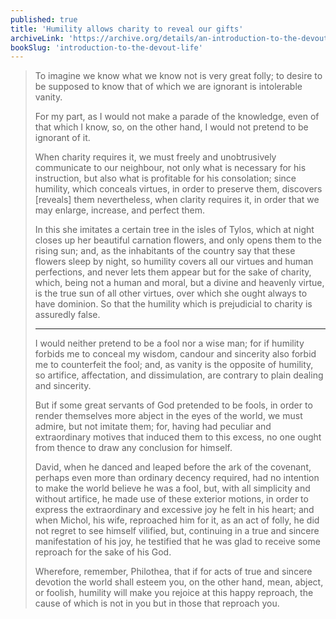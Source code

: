 ```yaml
---
published: true
title: 'Humility allows charity to reveal our gifts'
archiveLink: 'https://archive.org/details/an-introduction-to-the-devout-life/page/110?view=theater'
bookSlug: 'introduction-to-the-devout-life'
---
```


> To imagine we know what we know not is very great folly; to desire to be supposed to know that of which we are ignorant is intolerable vanity.
>
> For my part, as I would not make a parade of the knowledge, even of that which I know, so, on the other hand, I would not pretend to be ignorant of it.
>
> When charity requires it, we must freely and unobtrusively communicate to our neighbour, not only what is necessary for his instruction, but also what is profitable for his consolation; since humility, which conceals virtues, in order to preserve them, discovers [reveals] them nevertheless, when clarity requires it, in order that we may enlarge, increase, and perfect them.
>
> In this she imitates a certain tree in the isles of Tylos, which at night closes up her beautiful carnation flowers, and only opens them to the rising sun; and, as the inhabitants of the country say that these flowers sleep by night, so humility covers all our virtues and human perfections, and never lets them appear but for the sake of charity, which, being not a human and moral, but a divine and heavenly virtue, is the true sun of all other virtues, over which she ought always to have dominion. So that the humility which is prejudicial to charity is assuredly false.
>
> ---
>
> I would neither pretend to be a fool nor a wise man; for if humility forbids me to conceal my wisdom, candour and sincerity also forbid me to counterfeit the fool; and, as vanity is the opposite of humility, so artifice, affectation, and dissimulation, are contrary to plain dealing and sincerity.
>
> But if some great servants of God pretended to be fools, in order to render themselves more abject in the eyes of the world, we must admire, but not imitate them; for, having had peculiar and extraordinary motives that induced them to this excess, no one ought from thence to draw any conclusion for himself.
>
> David, when he danced and leaped before the ark of the covenant, perhaps even more than ordinary decency required, had no intention to make the world believe he was a fool, but, with all simplicity and without artifice, he made use of these exterior motions, in order to express the extraordinary and excessive joy he felt in his heart; and when Michol, his wife, reproached him for it, as an act of folly, he did not regret to see himself vilified, but, continuing in a true and sincere manifestation of his joy, he testified that he was glad to receive some reproach for the sake of his God.
>
> Wherefore, remember, Philothea, that if for acts of true and sincere devotion the world shall esteem you, on the other hand, mean, abject, or foolish, humility will make you rejoice at this happy reproach, the cause of which is not in you but in those that reproach you.
